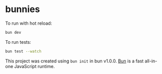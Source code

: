 # bunnies

To run with hot reload:

```bash
bun dev
```

To run tests:

```bash
bun test --watch
```

This project was created using `bun init` in bun v1.0.0. [Bun](https://bun.sh) is a fast all-in-one JavaScript runtime.

